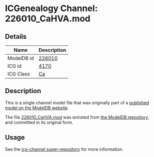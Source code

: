 # ICGenealogy Channel: 226010\_CaHVA.mod

## Details

Name | Description
---- | -----------
ModelDB id | [226010](http://senselab.med.yale.edu/ModelDB/ShowModel.cshtml?model=226010)
ICG id | [4170](http://icg.neurotheory.ox.ac.uk/channels/3/4170)
ICG Class | [Ca](http://icg.neurotheory.ox.ac.uk/channels/3)

## Description

This is a single channel model file that was originally part of a [published model on the ModelDB website](http://senselab.med.yale.edu/mModelDB/ShowModel.cshtml?model=226010).

The file [226010\_CaHVA.mod](226010_CaHVA.mod) was extrated from [the ModelDB repository](http://senselab.med.yale.edu/ModelDB/ShowModel.cshtml?model=226010), and committed in its original form.

## Usage

See the [icg-channel super-repository](https://github.com/icgenealogy/icg-channels) for more information.